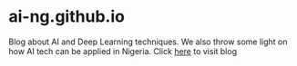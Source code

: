# ai-ng.github.io
Blog about AI and Deep Learning techniques. We also throw some light on how AI tech can be applied in Nigeria.
Click [here](https://ai-ng.github.io) to visit blog
